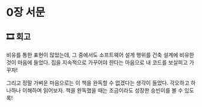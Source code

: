 # 0장 서문

## 🎞 회고

비유를 통한 표현이 많았는데, 그 중에서도 소프트웨어 설계 행위를 건축 설계에 비유한 것이 마음에 들었다. 집을 지속적으로 가꾸어야 한다는 마음으로 내 코드를 보살피고 가꾸자!

그리고 정말 가벼운 마음으로는 이 책을 완독할 수 없겠다는 생각이 들었다. 각오하고 하나하나 이해하며 읽어보자. 책을 완독했을 때는 조금이라도 성장한 승빈이를 볼 수 있도록!
